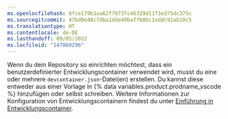 ```yaml
---
ms.openlocfilehash: 8fce179b1aa62f79737c46329d11f3e375dc375c
ms.sourcegitcommit: 47bd0e48c7dba1dde49baff60bc1eddc91ab10c5
ms.translationtype: HT
ms.contentlocale: de-DE
ms.lasthandoff: 09/05/2022
ms.locfileid: "147060296"
---
```

Wenn du dein Repository so einrichten möchtest, dass ein benutzerdefinierter Entwicklungscontainer verwendet wird, musst du eine oder mehrere `devcontainer.json`-Datei(en) erstellen. Du kannst diese entweder aus einer Vorlage in {% data variables.product.prodname_vscode %} hinzufügen oder selbst schreiben. Weitere Informationen zur Konfiguration von Entwicklungscontainern findest du unter [Einführung in Entwicklungscontainer](/codespaces/setting-up-your-codespace/configuring-codespaces-for-your-project).
